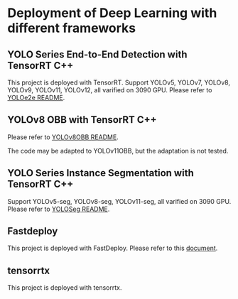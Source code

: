 <!--
 * @Author: BTZN0325 sunjiahui@boton-tech.com
 * @Date: 2024-10-17 14:20:00
 * @LastEditors: BTZN0325 sunjiahui@boton-tech.com
 * @LastEditTime: 2025-02-20 13:27:14
 * @Description: 
-->
# Deployment of Deep Learning with different frameworks

## YOLO Series End-to-End Detection with TensorRT C++

This project is deployed with TensorRT. Support YOLOv5, YOLOv7, YOLOv8, YOLOv9, YOLOv11, YOLOv12, all varified on 3090 GPU.
Please refer to [YOLOe2e README](cv_detection/nvidia/yoloe2e/v2/python/README.md).


## YOLOv8 OBB with TensorRT C++

Please refer to [YOLOv8OBB README](cv_detection/nvidia/test-yolov8obb/README.md).

The code may be adapted to YOLOv11OBB, but the adaptation is not tested.


## YOLO Series Instance Segmentation with TensorRT C++

Support YOLOv5-seg, YOLOv8-seg, YOLOv11-seg, all varified on 3090 GPU.
Please refer to [YOLOSeg README](cv_segmentation/nvidia/README.md).


## Fastdeploy

This project is deployed with FastDeploy.
Please refer to this [document](fd/README.md).


## tensorrtx

This project is deployed with tensorrtx.